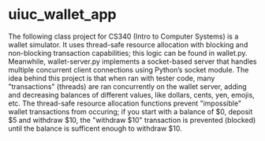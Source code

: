 # uiuc_wallet_app
The following class project for CS340 (Intro to Computer Systems) is a wallet simulator. It uses thread-safe resource allocation with blocking and non-blocking transaction capabilities; this logic can be found in wallet.py. Meanwhile, wallet-server.py implements a socket-based server that handles multiple concurrent client connections using Python’s socket module. The idea behind this project is that when ran with tester code, many "transactions" (threads) are ran concurrently on the wallet server, adding and decreasing balances of different values, like dollars, cents, yen, emojis, etc. The thread-safe resource allocation functions prevent "impossible" wallet transactions from occuring; if you start with a balance of $0, deposit $5 and withdraw $10, the "withdraw $10" transaction is prevented (blocked) until the balance is sufficent enough to withdraw $10.
